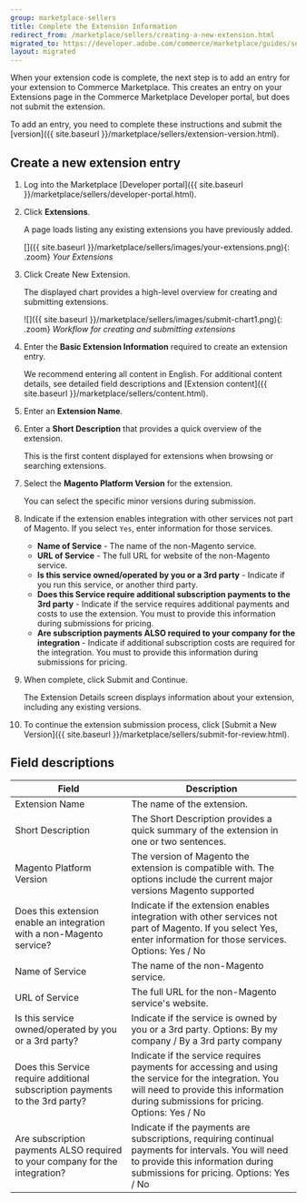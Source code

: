 ```yaml
---
group: marketplace-sellers
title: Complete the Extension Information
redirect_from: /marketplace/sellers/creating-a-new-extension.html
migrated_to: https://developer.adobe.com/commerce/marketplace/guides/sellers/extension-information/
layout: migrated
---
```


When your extension code is complete, the next step is to add an entry for your extension to Commerce Marketplace. This creates an entry on your Extensions page in the Commerce Marketplace Developer portal, but does not submit the extension.

To add an entry, you need to complete these instructions and submit the [version]({{ site.baseurl }}/marketplace/sellers/extension-version.html).

## Create a new extension entry

1. Log into the Marketplace [Developer portal]({{ site.baseurl }}/marketplace/sellers/developer-portal.html).

1. Click **Extensions**.

   A page loads listing any existing extensions you have previously added.

   []({{ site.baseurl }}/marketplace/sellers/images/your-extensions.png){: .zoom}
    _Your Extensions_

1. Click <span class="btn">Create New Extension</span>.

   The displayed chart provides a high-level overview for creating and submitting extensions.

   ![]({{ site.baseurl }}/marketplace/sellers/images/submit-chart1.png){: .zoom}
   _Workflow for creating and submitting extensions_

1. Enter the **Basic Extension Information** required to create an extension entry.

   We recommend entering all content in English. For additional content details, see detailed field descriptions and [Extension content]({{ site.baseurl }}/marketplace/sellers/content.html).

1. Enter an **Extension Name**.

1. Enter a **Short Description** that provides a quick overview of the extension.

   This is the first content displayed for extensions when browsing or searching extensions.

1. Select the **Magento Platform Version** for the extension.

   You can select the specific minor versions during submission.

1. Indicate if the extension enables integration with other services not part of Magento. If you select `Yes`, enter information for those services.

   -  **Name of Service** - The name of the non-Magento service.
   -  **URL of Service** - The full URL for website of the non-Magento service.
   -  **Is this service owned/operated by you or a 3rd party** - Indicate if you run this service, or another third party.
   -  **Does this Service require additional subscription payments to the 3rd party** - Indicate if the service requires additional payments and costs to use the extension. You must to provide this information during submissions for pricing.
   -  **Are subscription payments ALSO required to your company for the integration** - Indicate if additional subscription costs are required for the integration. You must to provide this information during submissions for pricing.

1. When complete, click <span class="btn">Submit and Continue</span>.

   The Extension Details screen displays information about your extension, including any existing versions.

1. To continue the extension submission process, click <span class="btn">[Submit a New Version]({{ site.baseurl }}/marketplace/sellers/submit-for-review.html)</span>.

## Field descriptions

|Field|Description|
|--- |--- |
|Extension Name|The name of the extension.|
|Short Description|The Short Description provides a quick summary of the extension in one or two sentences.|
|Magento Platform Version|The version of Magento the extension is compatible with. The options include the current major versions Magento supported|
|Does this extension enable an integration with a non-Magento service?|Indicate if the extension enables integration with other services not part of Magento. If you select Yes, enter information for those services. Options: Yes / No|
|Name of Service|The name of the non-Magento service.|
|URL of Service|The full URL for the non-Magento service's website.|
|Is this service owned/operated by you or a 3rd party?|Indicate if the service is owned by you or a 3rd party. Options: By my company / By a 3rd party company|
|Does this Service require additional subscription payments to the 3rd party?|Indicate if the service requires payments for accessing and using the service for the integration. You will need to provide this information during submissions for pricing. Options: Yes / No|
|Are subscription payments ALSO required to your company for the integration?|Indicate if the payments are subscriptions, requiring continual payments for intervals. You will need to provide this information during submissions for pricing. Options: Yes / No|
